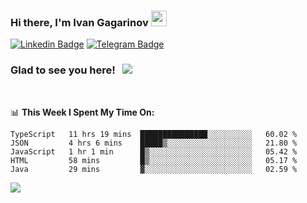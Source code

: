 ### Hi there, I'm Ivan Gagarinov <img src="https://media.giphy.com/media/hvRJCLFzcasrR4ia7z/giphy.gif" width="25px">

[![Linkedin Badge](https://img.shields.io/badge/-LinkedIn-0e76a8?style=flat-square&logo=Linkedin&logoColor=white)](https://linkedin.com/in/ivan-gagarinov-142ba3141/)
[![Telegram Badge](https://img.shields.io/badge/-Telegram-0088cc?style=flat-square&logo=Telegram&logoColor=white)](https://t.me/igagarinov)

### Glad to see you here! &nbsp; ![](https://visitor-badge.glitch.me/badge?page_id=dzencot.dzencot)

</br>

📊 **This Week I Spent My Time On:**
<!--START_SECTION:waka-->
```text
TypeScript   11 hrs 19 mins  ███████████████░░░░░░░░░░   60.02 % 
JSON         4 hrs 6 mins    █████▒░░░░░░░░░░░░░░░░░░░   21.80 % 
JavaScript   1 hr 1 min      █▒░░░░░░░░░░░░░░░░░░░░░░░   05.42 % 
HTML         58 mins         █▒░░░░░░░░░░░░░░░░░░░░░░░   05.17 % 
Java         29 mins         ▓░░░░░░░░░░░░░░░░░░░░░░░░   02.59 % 
```
<!--END_SECTION:waka-->

[![](https://github-readme-stats.vercel.app/api?username=dzencot&theme=gruvbox)](https://github.com/dzencot)
